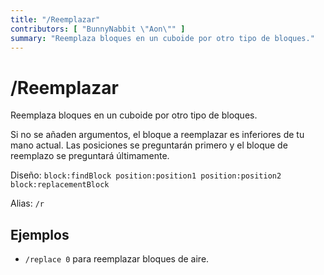 ```yaml
---
title: "/Reemplazar"
contributors: [ "BunnyNabbit \"Aon\"" ]
summary: "Reemplaza bloques en un cuboide por otro tipo de bloques."
---
```


# /Reemplazar

Reemplaza bloques en un cuboide por otro tipo de bloques.

Si no se añaden argumentos, el bloque a reemplazar es inferiores de tu mano actual. Las posiciones se preguntarán primero y el bloque de reemplazo se preguntará últimamente.

Diseño: `block:findBlock position:position1 position:position2 block:replacementBlock`

Alias: `/r`

## Ejemplos

- `/replace 0` para reemplazar bloques de aire.

